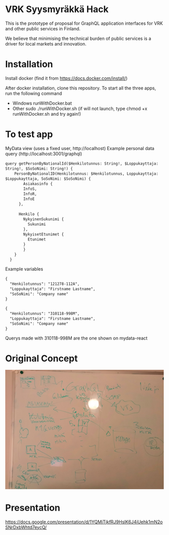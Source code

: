 # VRK Syysmyräkkä Hack
This is the prototype of proposal for GraphQL application interfaces for VRK and other public services in Finland.

We believe that minimising the technical burden of public services is a driver for local markets and innovation.

# Installation
Install docker (find it from https://docs.docker.com/install/)

After docker installation, clone this repository.
To start all the three apps, run the following command

- Windows
    runWithDocker.bat
- Other
    sudo ./runWithDocker.sh (if will not launch, type chmod +x runWithDocker.sh and try again!)

# To test app
MyData view (uses a fixed user, http://localhost)
Example personal data query (http://localhost:3001/graphql)
```
query getPersonByNationalId($Henkilotunnus: String!, $Loppukayttaja: String!, $SoSoNimi: String!) {
    PersonByNationalID(Henkilotunnus: $Henkilotunnus, Loppukayttaja: $Loppukayttaja, SoSoNimi: $SoSoNimi) {
  		Asiakasinfo {
        InfoS,
        InfoR,
        InfoE
      },

      Henkilo {
        NykyinenSukunimi {
          Sukunimi
        },
      	NykyisetEtunimet {
          Etunimet
        }
    	}
    }
  }
```
Example variables
```
{
  "Henkilotunnus": "121278-112A",
  "Loppukayttaja": "Firstname Lastname",
  "SoSoNimi": "Company name"
}
```

```
{
  "Henkilotunnus": "310118-998M",
  "Loppukayttaja": "Firstname Lastname",
  "SoSoNimi": "Company name"
}
```
Querys made with 310118-998M are the one shown on mydata-react

# Original Concept

![Initial Plan](IMG_20181115_211422.jpg)

# Presentation

https://docs.google.com/presentation/d/1YQMjTjkfRJ9HslK6J4iUehk1mN2oSNrDxbWhtd7eycQ/
